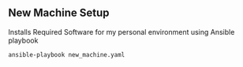 ## New Machine Setup

Installs Required Software for my personal environment using Ansible playbook

```bash
ansible-playbook new_machine.yaml
```

